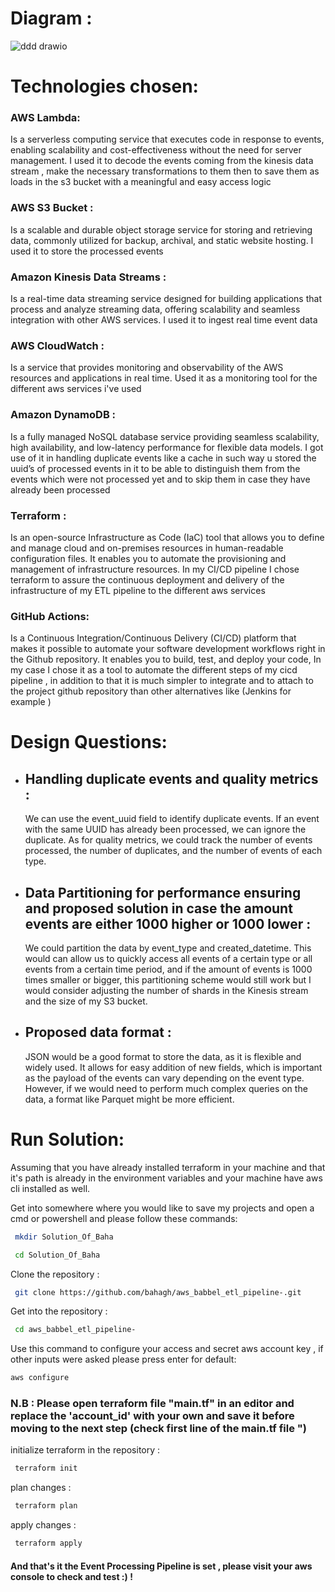 # Diagram :




![ddd drawio](https://github.com/bahagh/aws_babbel_etl_pipeline-/assets/73429122/2682c7a2-74ef-4f13-af93-9c1272586870)





# Technologies chosen:


### AWS Lambda: 
Is a serverless computing service that executes code in response to events, enabling scalability and cost-effectiveness without the need for server management. I used it to decode the events coming from the kinesis data stream , make the necessary transformations to them then  to save them as loads in the s3 bucket with a meaningful and easy access logic 

### AWS S3 Bucket : 
Is a scalable and durable object storage service for storing and retrieving data, commonly utilized for backup, archival, and static website hosting. I used it to store the processed events 

### Amazon Kinesis Data Streams : 
Is a real-time data streaming service designed for building applications that process and analyze streaming data, offering scalability and seamless integration with other AWS services. I used it to ingest real time event data

### AWS CloudWatch : 
Is a service that provides monitoring and observability of the AWS resources and applications in real time. Used it as a monitoring tool for the different aws services i've used

### Amazon DynamoDB : 
Is a fully managed NoSQL database service providing seamless scalability, high availability, and low-latency performance for flexible data models. I got use of it in handling duplicate events like a cache in such way u stored the uuid’s of processed events in it to be able to distinguish them from the events which were not processed yet and to skip them in case they have already been processed

### Terraform : 
Is an open-source Infrastructure as Code (IaC) tool that allows you to define and manage cloud and on-premises resources in human-readable configuration files. It enables you to automate the provisioning and management of infrastructure resources. In my CI/CD pipeline I chose terraform to assure the continuous deployment and delivery of the infrastructure of my ETL pipeline to the different aws services

### GitHub Actions: 
Is a Continuous Integration/Continuous Delivery (CI/CD) platform that makes it possible to automate your software development workflows right in the Github repository. It enables you to build, test, and deploy your code, In my case I chose it as a tool to automate the different steps of my cicd pipeline , in addition to that it is much simpler to integrate and to attach to the project github repository than other alternatives like (Jenkins for example )


# Design Questions:


- ## Handling duplicate events and quality metrics : 

  We can use the event\_uuid field to identify duplicate events. If an event with the same UUID has already been processed, we can ignore the duplicate. As for quality metrics, we could track the number of events processed, the number of duplicates, and the number of events of each type.

- ## Data Partitioning for performance ensuring and proposed solution in case the amount events are either 1000 higher or 1000 lower :

  We could partition the data by event\_type and created\_datetime. This would can allow us to quickly access all events of a certain type or all events from a certain time period, and if the amount of events is 1000 times smaller or bigger, this partitioning scheme would still work but I would consider adjusting the number of shards in the Kinesis stream and the size of my S3 bucket.

- ## Proposed data format :

  JSON would be a good format to store the data, as it is flexible and widely used. It allows for easy addition of new fields, which is important as the payload of the events can vary depending on the event type. However, if we would need to perform much complex queries on the data, a format like Parquet might be more efficient.


# Run Solution:

Assuming that you have already installed terraform in your machine and that it's path is already in the environment variables and your machine have aws cli installed as well.

Get into somewhere where you would like to save my projects and open a cmd or powershell and please follow these commands:

```bash
 mkdir Solution_Of_Baha
```

```bash
 cd Solution_Of_Baha
```

Clone the repository : 
```bash
 git clone https://github.com/bahagh/aws_babbel_etl_pipeline-.git
```

Get into the repository :
```bash
 cd aws_babbel_etl_pipeline-
```
Use this command to configure your access and secret aws account key , if other inputs were asked please press enter for default: 

```bash
aws configure 
```
### N.B : Please open terraform file "main.tf" in an editor and replace the 'account_id' with your own and save it before moving to the next step (check first line of the main.tf file ")

initialize terraform in the repository :
```bash
 terraform init 
```

plan changes :
```bash
 terraform plan 
```

apply changes : 
```bash
 terraform apply
```

#### And that's it the Event Processing Pipeline is set , please visit your aws console to check and test :) !
